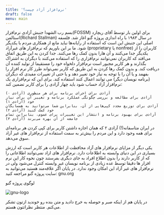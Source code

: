 ```yaml
---
title: 'نرم‌افزار آزاد چیست؟'
draft: false
menu: main
---
```


بسم رب الشهدا
جنبش آزادی نرم‌افزار(FOSSM) برای اولین بار توسط آقای ریچارد استالمن(Richard Stallman) در سال ۱۹۸۳ با راه اندازی پروژه گنو اغاز شد.
فلسفه اصلی این جنبش این است که استفاده از رایانه‌ها نباید مانع از همکاری مردم با یکدیگر شود.
ما بر این باوریم که نرم‌افزار های غیر‌آزاد (proprietary یا nonfree) کاربران را از یکدیگر جدا می‌کنند و آن هارا بدون کمک رها می‌کنند.
جدا کردن به این طریق اتفاق می‌افتد که کاربران نمی‌توانند نرم‌افزاری را که استفاده می‌کنند با دیگران به اشتراک بگذارند و هر کاربر مجبور است نرم‌افزار دلخواه خود را مستقیما از تولید کننده آن دریافت کند.
و بدون کمک رها کردن به این طریق که کاربر نمی‌تواند طرز کار نرم افزار را بفهمد و یا آن را با توجه به نیاز خود تغییر دهد و یا حتی از تغییرات مفیدی که دیگران (برنامه نویسان دیگر) می توانند اعمال کنند استفاده کند.
برای این که نرم‌افزاری یک نرم‌افزار آزاد حساب شود باید چهار آزادی را برای کاربر تضمین کند:

    آزادی برای اجرای برنامه برای هر منظوری (آزادی ۰)
    آزادی برای مطالعه و بررسی چگونگی عملکرد برنامه و تغییر آن برای نیاز خود (آزادی ۱)
    آزادی برای توزیع مجدد کپی‌هایی از آن، بنابراین شما می‌توانید به همسایگان خود کمک کنید (آزادی ۲)
    آزادی برای بهبود برنامه و انتشار این تغییرات برای عموم، بنابراین تمام جامعه از آن بهره می‌برند (آزادی ۳)

در ایران متاسفانه(!) آزادی ۲ که همان اجازه داشتن کاربر برای کپی کردن هر برنامه‌ای برای همه وجود دارد و این مردم را بیش‌تر به سمت استفاده از نرم‌افزار های غیر آزاد سوق می‌دهد.
 
یکی دیگر از مزایای نرم‌افزار های آزاد محافظت از اطلاعات هر کاربر است که ارزش بسیاری در این دنیای وابسته به اطلاعات دارد. نرم‌افزار های ازاد نمی‌توانند اطلاعاتی را که از کاربر دارند را بدون اطلاع افراد به جای دیگری بفرستند چون نحوه کار این نرم افزار ها دقیقا توسط عده زیادی از برنامه نویسان غیر وابسته کنترل می‌شود ولی در نرم‌افزار های غیر آزاد این امکان وجود ندارد.
در پایان اگر علاقه‌مند هستید می‌توانید به سایت پروژه گنو مراجعه کنید: gnu.org
 
لوگوی پروژه گنو

<img src="https://www.gnu.org/graphics/heckert_gnu.transp.small.png" alt="gnu-logo">
 
در پایان هم از اینکه صبر و حوصله به خرج دادید و متن بنده رو خوندید ازتون تشکر می‌کنم.
منتظر نظراتتون هستم.
